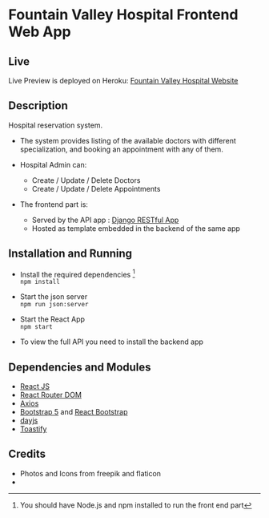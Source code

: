 # Fountain Valley Hospital Frontend Web App

## Live

Live Preview is deployed on Heroku: [Fountain Valley Hospital Website](https://fountain-valley-hospital.herokuapp.com/)

## Description

Hospital reservation system.

- The system provides listing of the available doctors with different specialization, and booking an appointment with any of them.

- Hospital Admin can:

  - Create / Update / Delete Doctors
  - Create / Update / Delete Appointments

- The frontend part is:
  - Served by the API app : [Django RESTful App](https://github.com/MohammadKhallaf/hospital-reservation-system-api.git)
  - Hosted as template embedded in the backend of the same app

## Installation and Running

- Install the required dependencies [^1] \
   `npm install`
- Start the json server\
   `npm run json:server`
- Start the React App\
   `npm start`

- To view the full API you need to install the backend app

## Dependencies and Modules

- [React JS](https://reactjs.org/)
- [React Router DOM](https://reactrouter.com/)
- [Axios](https://axios-http.com/docs/intro)
- [Bootstrap 5](https://getbootstrap.com/) and [React Bootstrap](https://react-bootstrap.github.io/)
- [dayjs](https://day.js.org/)
- [Toastify](https://apvarun.github.io/toastify-js/)

## Credits

- Photos and Icons from freepik and flaticon
-

[^1]: You should have Node.js and npm installed to run the front end part
